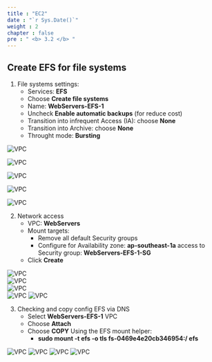 ```yaml
---
title : "EC2"
date : "`r Sys.Date()`"
weight : 2
chapter : false
pre : " <b> 3.2 </b> "
---
```


##  Create EFS for file systems

1. File systems settings:
   - Services: **EFS**
   - Choose **Create file systems**
   - Name: **WebServers-EFS-1**
   - Uncheck **Enable automatic backups** (for reduce cost)
   - Transition into infrequent Access (IA): choose **None**
   - Transition into Archive: choose **None**
   - Throught mode: **Bursting**
      
 ![VPC](/images/3-configureefs/321.png?featherlight=false&width=90pc)

 ![VPC](/images/3-configureefs/322.png?featherlight=false&width=90pc)  

 ![VPC](/images/3-configureefs/323.png?featherlight=false&width=90pc)  

 ![VPC](/images/3-configureefs/324.png?featherlight=false&width=90pc)  
 
 ![VPC](/images/3-configureefs/325.png?featherlight=false&width=90pc)  

2. Network access
   - VPC: **WebServers**
   - Mount targets:
     - Remove all default Security groups
     - Configure for Availability zone: **ap-southeast-1a** access to Security group: **WebServers-EFS-1-SG** 
   - Click **Create**
   
 ![VPC](/images/3-configureefs/326.png?featherlight=false&width=90pc)  
 ![VPC](/images/3-configureefs/327.png?featherlight=false&width=90pc)  
 ![VPC](/images/3-configureefs/328.png?featherlight=false&width=90pc)  
 ![VPC](/images/3-configureefs/329.png?featherlight=false&width=90pc)
 ![VPC](/images/3-configureefs/3210.png?featherlight=false&width=90pc)     


3. Checking and copy config EFS via DNS
   - Select **WebServers-EFS-1** VPC
   - Choose **Attach**
   - Choose **COPY** Using the EFS mount helper:
     -  **sudo mount -t efs -o tls fs-0469e4e20cb346954:/ efs**
   
![VPC](/images/3-configureefs/3211.png?featherlight=false&width=90pc) 
![VPC](/images/3-configureefs/3212.png?featherlight=false&width=90pc) 
![VPC](/images/3-configureefs/3213.png?featherlight=false&width=90pc) 
![VPC](/images/3-configureefs/3214.png?featherlight=false&width=90pc) 